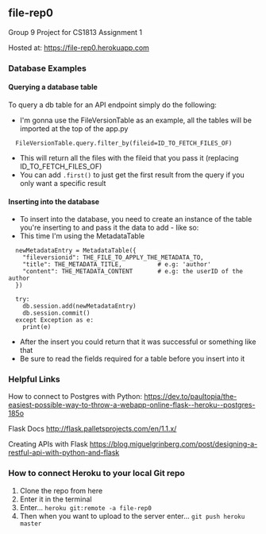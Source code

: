 ## file-rep0
Group 9 Project for CS1813 Assignment 1

Hosted at: https://file-rep0.herokuapp.com

### Database Examples
#### Querying a database table
To query a db table for an API endpoint simply do the following:
- I'm gonna use the FileVersionTable as an example, all the tables will be imported at the top of the app.py
```
  FileVersionTable.query.filter_by(fileid=ID_TO_FETCH_FILES_OF)
```
- This will return all the files with the fileid that you pass it (replacing ID_TO_FETCH_FILES_OF)
- You can add `.first()` to just get the first result from the query if you only want a specific result

#### Inserting into the database
- To insert into the database, you need to create an instance of the table you're inserting to and pass it the data to add - like so:
- This time I'm using the MetadataTable
```
  newMetadataEntry = MetadataTable({
    "fileversionid": THE_FILE_TO_APPLY_THE_METADATA_TO,
    "title": THE_METADATA_TITLE,          # e.g: 'author'
    "content": THE_METADATA_CONTENT       # e.g: the userID of the author
  })

  try:
    db.session.add(newMetadataEntry)
    db.session.commit()
  except Exception as e:
    print(e)
```
- After the insert you could return that it was successful or something like that
- Be sure to read the fields required for a table before you insert into it



### Helpful Links
How to connect to Postgres with Python:
https://dev.to/paultopia/the-easiest-possible-way-to-throw-a-webapp-online-flask--heroku--postgres-185o

Flask Docs
http://flask.palletsprojects.com/en/1.1.x/

Creating APIs with Flask
https://blog.miguelgrinberg.com/post/designing-a-restful-api-with-python-and-flask


### How to connect Heroku to your local Git repo
1. Clone the repo from here
2. Enter it in the terminal
3. Enter... `heroku git:remote -a file-rep0`
4. Then when you want to upload to the server enter... `git push heroku master`
